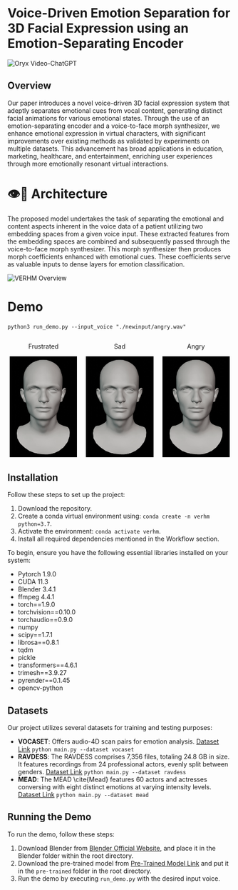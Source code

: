 # Voice-Driven Emotion Separation for 3D Facial Expression using an Emotion-Separating Encoder

<img src="https://camo.githubusercontent.com/2722992d519a722218f896d5f5231d49f337aaff4514e78bd59ac935334e916a/68747470733a2f2f692e696d6775722e636f6d2f77617856496d762e706e67" alt="Oryx Video-ChatGPT" data-canonical-src="https://i.imgur.com/waxVImv.png" style="max-width: 100%;">

## Overview

Our paper introduces a novel voice-driven 3D facial expression system that adeptly separates emotional cues from vocal content, generating distinct facial animations for various emotional states. Through the use of an emotion-separating encoder and a voice-to-face morph synthesizer, we enhance emotional expression in virtual characters, with significant improvements over existing methods as validated by experiments on multiple datasets. This advancement has broad applications in education, marketing, healthcare, and entertainment, enriching user experiences through more emotionally resonant virtual interactions.

# 👁️💬 Architecture

The proposed model undertakes the task of separating the emotional and content aspects inherent in the voice data of a patient utilizing two embedding spaces from a given voice input. These extracted features from the embedding spaces are combined and subsequently passed through the voice-to-face morph synthesizer. This morph synthesizer then produces morph coefficients enhanced with emotional cues. These coefficients serve as valuable inputs to dense layers for emotion classification.

<img style="max-width: 100%;" src="https://github.com/swerizwan/verhm/blob/main/resources/overview.png" alt="VERHM Overview">

# Demo

```
python3 run_demo.py --input_voice "./newinput/angry.wav"
```

<div style="display: flex; justify-content: center; gap: 20px;">
    <div style="text-align: center; width: 30%;">
        <p>Frustrated</p>
        <img style="width: 100%;" src="https://github.com/swerizwan/voiceemo/blob/main/resources/image1.gif" alt="Frustrated">
    </div>
    <div style="text-align: center; width: 30%;">
        <p>Sad</p>
        <img style="width: 100%;" src="https://github.com/swerizwan/voiceemo/blob/main/resources/image2.gif" alt="Sad">
    </div>
    <div style="text-align: center; width: 30%;">
        <p>Angry</p>
        <img style="width: 100%;" src="https://github.com/swerizwan/voiceemo/blob/main/resources/image3.gif" alt="Angry">
    </div>
</div>

## Installation

Follow these steps to set up the project:

1. Download the repository.
2. Create a conda virtual environment using: `conda create -n verhm python=3.7`.
3. Activate the environment: `conda activate verhm`.
4. Install all required dependencies mentioned in the Workflow section.

To begin, ensure you have the following essential libraries installed on your system:

- Pytorch 1.9.0
- CUDA 11.3
- Blender 3.4.1
- ffmpeg 4.4.1
- torch==1.9.0
- torchvision==0.10.0
- torchaudio==0.9.0
- numpy
- scipy==1.7.1
- librosa==0.8.1
- tqdm
- pickle
- transformers==4.6.1
- trimesh==3.9.27
- pyrender==0.1.45
- opencv-python

## Datasets

Our project utilizes several datasets for training and testing purposes:

- **VOCASET**: Offers audio-4D scan pairs for emotion analysis. [Dataset Link](https://voca.is.tue.mpg.de/download.php) `python main.py --dataset vocaset`
- **RAVDESS**: The RAVDESS comprises 7,356 files, totaling 24.8 GB in size. It features recordings from 24 professional actors, evenly split between genders. [Dataset Link](https://www.kaggle.com/datasets/uwrfkaggler/ravdess-emotional-speech-audio) `python main.py --dataset ravdess`
- **MEAD**: The MEAD \cite{Mead} features 60 actors and actresses conversing with eight distinct emotions at varying intensity levels. [Dataset Link](https://wywu.github.io/projects/MEAD/MEAD.html/) `python main.py --dataset mead`

## Running the Demo

To run the demo, follow these steps:

1. Download Blender from [Blender Official Website](https://www.blender.org/download/), and place it in the Blender folder within the root directory.
2. Download the pre-trained model from [Pre-Trained Model Link](https://drive.google.com/file/d/1ywEYhMWdxWk9Bqt0UIOdAyYM6v8JUF-K/view?usp=sharing) and put it in the `pre-trained` folder in the root directory.
3. Run the demo by executing `run_demo.py` with the desired input voice. 
